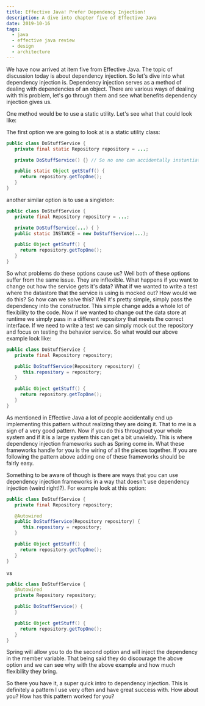 ```yaml
---
title: Effective Java! Prefer Dependency Injection!
description: A dive into chapter five of Effective Java
date: 2019-10-16
tags:
  - java
  - effective java review
  - design
  - architecture
---
```


We have now arrived at item five from Effective Java. The topic of discussion today is about dependency injection. So let's dive into what dependency injection is. Dependency injection serves as a method of dealing with dependencies of an object. There are various ways of dealing with this problem, let's go through them and see what benefits dependency injection gives us. 

One method would be to use a static utility. Let's see what that could look like: 

The first option we are going to look at is a static utility class:

```java
public class DoStuffService {
   private final static Repository repository = ...;

   private DoStuffService() {} // So no one can accidentally instantiate this class.

   public static Object getStuff() {
     return repository.getTopOne();
   }
}
```

another similar option is to use a singleton:

```java
public class DoStuffService {
   private final Repository repository = ...;

   private DoStuffService(...) { }
   public static INSTANCE = new DoStuffService(...);

   public Object getStuff() {
     return repository.getTopOne();
   }
}
```

So what problems do these options cause us? Well both of these options suffer from the same issue. They are inflexible. What happens if you want to change out how the service gets it's data? What if we wanted to write a test where the datastore that the service is using is mocked out? How would we do this? So how can we solve this? Well it's pretty simple, simply pass the dependency into the constructor. This simple change adds a whole lot of flexibility to the code. Now if we wanted to change out the data store at runtime we simply pass in a different repository that meets the correct interface. If we need to write a test we can simply mock out the repository and focus on testing the behavior service. So what would our above example look like:

```java
public class DoStuffService {
   private final Repository repository;

   public DoStuffService(Repository repository) {
      this.repository = repository;
   }

   public Object getStuff() {
     return repository.getTopOne();
   }
}
```

As mentioned in Effective Java a lot of people accidentally end up implementing this pattern without realizing they are doing it. That to me is a sign of a very good pattern. Now if you do this throughout your whole system and if it is a large system this can get a bit unwieldy. This is where dependency injection frameworks such as Spring come in. What these frameworks handle for you is the wiring of all the pieces together. If you are following the pattern above adding one of these frameworks should be fairly easy. 

Something to be aware of though is there are ways that you can use dependency injection frameworks in a way that doesn't use dependency injection (weird right!?). For example look at this option:

```java
public class DoStuffService {
   private final Repository repository;

   @Autowired
   public DoStuffService(Repository repository) {
      this.repository = repository;
   }

   public Object getStuff() {
     return repository.getTopOne();
   }
}
```

vs 

```java
public class DoStuffService {
   @Autowired
   private Repository repository;

   public DoStuffService() {
   }

   public Object getStuff() {
     return repository.getTopOne();
   }
}
```

Spring will allow you to do the second option and will inject the dependency in the member variable. That being said they do discourage the above option and we can see why with the above example and how much flexibility they bring. 

So there you have it, a super quick intro to dependency injection. This is definitely a pattern I use very often and have great success with. How about you? How has this pattern worked for you?
